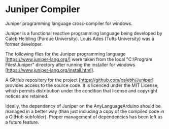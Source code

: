 # Juniper Compiler
Juniper programming language cross-compiler for windows.

Juniper is a functional reactive programming language being
developed by Caleb Helbling (Purdue University). Louis Ades 
(Tufts University) was a former developer.

The following files for the Juniper programming language 
[https://www.juniper-lang.org/] were taken from the local 
"C:\\Program Files\Juniper" directory after running the 
installer for windows [https://www.juniper-lang.org/install.html].

A GitHub repository for the project [https://github.com/calebh/Juniper]
provides access to the source code. It is licenced under the MIT
License, which permits distribution under the condition that 
license and copyright notices are retained.

Ideally, the dependency of Juniper on the AnyLanguageArduino should
be managed in a better way (than just including a copy of the compiled
code in a GitHub subfolder). Proper management of dependencies has
been left as a future feature.
